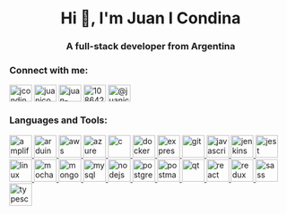 <h1 align="center">Hi 👋, I'm Juan I Condina</h1>
<h3 align="center">A full-stack developer from Argentina</h3>

<h3 align="left">Connect with me:</h3>
<p align="left">
<a href="https://dev.to/jcondina" target="blank"><img align="center" src="https://cdn.jsdelivr.net/npm/simple-icons@3.0.1/icons/dev-dot-to.svg" alt="jcondina" height="30" width="40" /></a>
<a href="https://twitter.com/juanicondina" target="blank"><img align="center" src="https://cdn.jsdelivr.net/npm/simple-icons@3.0.1/icons/twitter.svg" alt="juanicondina" height="30" width="40" /></a>
<a href="https://linkedin.com/in/juan-ignacio-condina" target="blank"><img align="center" src="https://cdn.jsdelivr.net/npm/simple-icons@3.0.1/icons/linkedin.svg" alt="juan-ignacio-condina" height="30" width="40" /></a>
<a href="https://stackoverflow.com/users/10864207" target="blank"><img align="center" src="https://cdn.jsdelivr.net/npm/simple-icons@3.0.1/icons/stackoverflow.svg" alt="10864207" height="30" width="40" /></a>
<a href="https://medium.com/@juanicondina" target="blank"><img align="center" src="https://cdn.jsdelivr.net/npm/simple-icons@3.0.1/icons/medium.svg" alt="@juanicondina" height="30" width="40" /></a>
</p>

<h3 align="left">Languages and Tools:</h3>
<p align="left"> <a href="https://aws.amazon.com/amplify/" target="_blank"> <img src="https://docs.amplify.aws/assets/logo-dark.svg" alt="amplify" width="40" height="40"/> </a>  <a href="https://www.arduino.cc/" target="_blank"> <img src="https://cdn.worldvectorlogo.com/logos/arduino-1.svg" alt="arduino" width="40" height="40"/> </a> <a href="https://aws.amazon.com" target="_blank"> <img src="https://cdn.worldvectorlogo.com/logos/aws-2.svg" alt="aws" width="40" height="40"/> </a> <a href="https://azure.microsoft.com/en-in/" target="_blank"> <img src="https://www.vectorlogo.zone/logos/microsoft_azure/microsoft_azure-icon.svg" alt="azure" width="40" height="40"/> </a> <a href="https://www.cprogramming.com/" target="_blank"> <img src="https://cdn.worldvectorlogo.com/logos/c.svg" alt="c" width="40" height="40"/> </a> <a href="https://www.docker.com/" target="_blank"> <img src="https://cdn.worldvectorlogo.com/logos/docker.svg" alt="docker" width="40" height="40"/> </a> <a href="https://expressjs.com" target="_blank"> <img src="https://cdn.worldvectorlogo.com/logos/express-109.svg" alt="express" width="40" height="40"/> </a> <a href="https://git-scm.com/" target="_blank"> <img src="https://www.vectorlogo.zone/logos/git-scm/git-scm-icon.svg" alt="git" width="40" height="40"/> </a> <a href="https://developer.mozilla.org/en-US/docs/Web/JavaScript" target="_blank"> <img src="https://cdn.worldvectorlogo.com/logos/logo-javascript.svg" alt="javascript" width="40" height="40"/> </a> <a href="https://www.jenkins.io" target="_blank"> <img src="https://www.vectorlogo.zone/logos/jenkins/jenkins-icon.svg" alt="jenkins" width="40" height="40"/> </a> <a href="https://jestjs.io" target="_blank"> <img src="https://www.vectorlogo.zone/logos/jestjsio/jestjsio-icon.svg" alt="jest" width="40" height="40"/> </a> <a href="https://www.linux.org/" target="_blank"> <img src="https://cdn.worldvectorlogo.com/logos/linux-tux.svg" alt="linux" width="40" height="40"/> </a> <a href="https://mochajs.org" target="_blank"> <img src="https://www.vectorlogo.zone/logos/mochajs/mochajs-icon.svg" alt="mocha" width="40" height="40"/> </a> <a href="https://www.mongodb.com/" target="_blank"> <img src="https://cdn.worldvectorlogo.com/logos/mongodb.svg" alt="mongodb" width="40" height="40"/> </a> <a href="https://www.mysql.com/" target="_blank"> <img src="https://cdn.worldvectorlogo.com/logos/mysql-5.svg" alt="mysql" width="40" height="40"/> </a> <a href="https://nodejs.org" target="_blank"> <img src="https://cdn.worldvectorlogo.com/logos/nodejs-1.svg" alt="nodejs" width="40" height="40"/> </a> <a href="https://www.postgresql.org" target="_blank"> <img src="https://cdn.worldvectorlogo.com/logos/postgresql.svg" alt="postgresql" width="40" height="40"/> </a> <a href="https://postman.com" target="_blank"> <img src="https://www.vectorlogo.zone/logos/getpostman/getpostman-icon.svg" alt="postman" width="40" height="40"/> </a> <a href="https://www.qt.io/" target="_blank"> <img src="https://upload.wikimedia.org/wikipedia/commons/0/0b/Qt_logo_2016.svg" alt="qt" width="40" height="40"/> </a> <a href="https://reactjs.org/" target="_blank"> <img src="https://cdn.worldvectorlogo.com/logos/react-2.svg" alt="react" width="40" height="40"/> </a> <a href="https://redux.js.org" target="_blank"> <img src="https://cdn.worldvectorlogo.com/logos/redux.svg" alt="redux" width="40" height="40"/> </a> <a href="https://sass-lang.com" target="_blank"> <img src="https://cdn.worldvectorlogo.com/logos/sass-1.svg" alt="sass" width="40" height="40"/> </a> <a href="https://www.typescriptlang.org/" target="_blank"> <img src="https://cdn.worldvectorlogo.com/logos/typescript.svg" alt="typescript" width="40" height="40"/> </a> </p>
